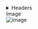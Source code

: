 
<details>
<summary>Headers</summary>
  
# Largest <header>
## Two <header>
### Three <header>
#### Four <header>
##### Five <header>
###### Six <header>



</details>


  <summary>Image</summary>
  
  <picture>
  <source media="(prefers-color-scheme: dark)" srcset="https://octodex.github.com/images/yaktocat.png">
  <source media="(prefers-color-scheme: light)" srcset="https://octodex.github.com/images/yaktocat.png">
  <img alt="image" src="https://octodex.github.com/images/yaktocat.png">
</picture>


